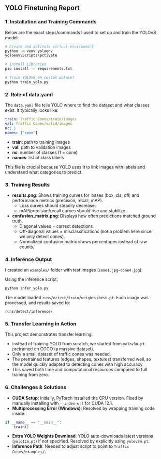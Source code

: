 ## YOLO Finetuning Report

### 1. Installation and Training Commands

Below are the exact steps/commands I used to set up and train the YOLOv8 model:

```bash
# Create and activate virtual environment
python -m venv yoloenv
yoloenv\Scripts\activate

# Install Libraries
pip install -r requirements.txt

# Train YOLOv8 on custom dataset
python train_yolo.py
```

### 2. Role of data.yaml

The `data.yaml` file tells YOLO where to find the dataset and what classes exist. It typically looks like:

```yaml
train: Traffic Cones/train/images
val: Traffic Cones/valid/images
nc: 1
names: ["cone"]
```

- **train**: path to training images
- **val**: path to validation images
- **nc**: number of classes (1 = cone)
- **names**: list of class labels

This file is crucial because YOLO uses it to link images with labels and understand what categories to predict.

### 3. Training Results

- **results.png**: Shows training curves for losses (box, cls, dfl) and performance metrics (precision, recall, mAP).
  - Loss curves should steadily decrease.
  - mAP/precision/recall curves should rise and stabilize.
- **confusion_matrix.png**: Displays how often predictions matched ground truth.
  - Diagonal values = correct detections.
  - Off-diagonal values = misclassifications (not a problem here since we only detect cones).
  - Normalized confusion matrix shows percentages instead of raw counts.

### 4. Inference Output

I created an `examples/` folder with test images (`cone1.jpg–cone4.jpg`).

Using the inference script:

```bash
python infer_yolo.py
```

The model loaded `runs/detect/train/weights/best.pt`. Each image was processed, and results saved to:

```
runs/detect/inference/
```

### 5. Transfer Learning in Action

This project demonstrates transfer learning:

- Instead of training YOLO from scratch, we started from `yolov8n.pt` pretrained on COCO (a massive dataset).
- Only a small dataset of traffic cones was needed.
- The pretrained features (edges, shapes, textures) transferred well, so the model quickly adapted to detecting cones with high accuracy.
- This saved both time and computational resources compared to full training from zero.

### 6. Challenges & Solutions

- **CUDA Setup**: Initially, PyTorch installed the CPU version. Fixed by manually installing with `--index-url` for CUDA 12.1.
- **Multiprocessing Error (Windows)**: Resolved by wrapping training code inside:

```python
if __name__ == "__main__":
    train()
```

- **Extra YOLO Weights Download**: YOLO auto-downloads latest versions (`yolo11n.pt`) if not specified. Resolved by explicitly using `yolov8n.pt`.
- **Inference Path**: Needed to adjust script to point to `Traffic Cones/examples/`.


